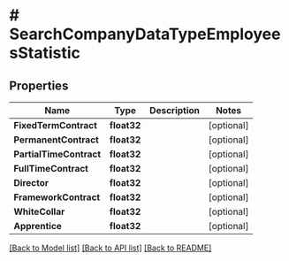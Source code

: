 # # SearchCompanyDataTypeEmployeesStatistic


## Properties 


Name | Type | Description | Notes
------------ | ------------- | ------------- | -------------
**FixedTermContract**| **float32** |   | [optional]
**PermanentContract**| **float32** |   | [optional]
**PartialTimeContract**| **float32** |   | [optional]
**FullTimeContract**| **float32** |   | [optional]
**Director**| **float32** |   | [optional]
**FrameworkContract**| **float32** |   | [optional]
**WhiteCollar**| **float32** |   | [optional]
**Apprentice**| **float32** |   | [optional]


[[Back to Model list]](../../README.md#models) [[Back to API list]](../../README.md#endpoints) [[Back to README]](../../README.md)

